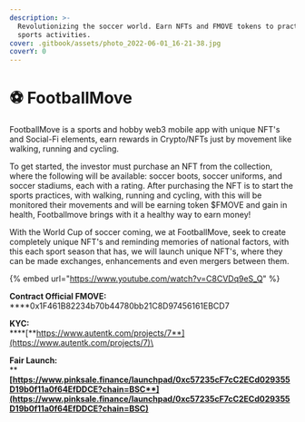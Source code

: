 ```yaml
---
description: >-
  Revolutionizing the soccer world. Earn NFTs and FMOVE tokens to practice
  sports activities.
cover: .gitbook/assets/photo_2022-06-01_16-21-38.jpg
coverY: 0
---
```


# ⚽ FootballMove

FootballMove is a sports and hobby web3 mobile app with unique NFT's and Social-Fi elements, earn rewards in Crypto/NFTs just by movement like walking, running and cycling.

To get started, the investor must purchase an NFT from the collection, where the following will be available: soccer boots, soccer uniforms, and soccer stadiums, each with a rating. After purchasing the NFT is to start the sports practices, with walking, running and cycling, with this will be monitored their movements and will be earning token $FMOVE and gain in health, Footballmove brings with it a healthy way to earn money!

With the World Cup of soccer coming, we at FootballMove, seek to create completely unique NFT's and reminding memories of national factors, with this each sport season that has, we will launch unique NFT's, where they can be made exchanges, enhancements and even mergers between them.

{% embed url="https://www.youtube.com/watch?v=C8CVDq9eS_Q" %}

**Contract Official FMOVE:**\
****0x1F461B82234b70b44780bb21C8D97456161EBCD7

**KYC:** \
****[**https://www.autentk.com/projects/7**](https://www.autentk.com/projects/7)\


**Fair Launch:** \
****[**https://www.pinksale.finance/launchpad/0xc57235cF7cC2ECd029355D19b0f11a0f64EfDDCE?chain=BSC**](https://www.pinksale.finance/launchpad/0xc57235cF7cC2ECd029355D19b0f11a0f64EfDDCE?chain=BSC)****



